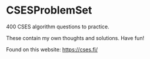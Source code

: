 # CSESProblemSet

400 CSES algorithm questions to practice. 

These contain my own thoughts and solutions. Have fun!

Found on this website: https://cses.fi/
